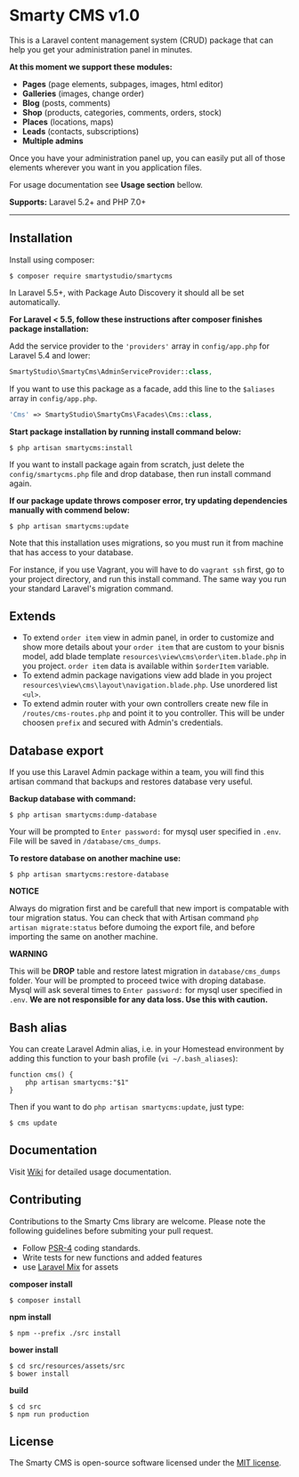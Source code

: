 # Smarty CMS v1.0

This is a Laravel content management system (CRUD) package that can help you get your administration panel in minutes.

**At this moment we support these modules:**

-   **Pages** (page elements, subpages, images, html editor)
-   **Galleries** (images, change order)
-   **Blog** (posts, comments)
-   **Shop** (products, categories, comments, orders, stock)
-   **Places** (locations, maps)
-   **Leads** (contacts, subscriptions)
-   **Multiple admins**

Once you have your administration panel up, you can easily put all of those elements wherever you want in you application files.

For usage documentation see **Usage section** bellow.

**Supports:** Laravel 5.2+ and PHP 7.0+

---

## Installation

Install using composer:

```
$ composer require smartystudio/smartycms
```

In Laravel 5.5+, with Package Auto Discovery it should all be set automatically.

**For Laravel < 5.5, follow these instructions after composer finishes package installation:**

Add the service provider to the `'providers'` array in `config/app.php` for Laravel 5.4 and lower:

```php
SmartyStudio\SmartyCms\AdminServiceProvider::class,
```

If you want to use this package as a facade, add this line to the `$aliases` array in `config/app.php`.

```php
'Cms' => SmartyStudio\SmartyCms\Facades\Cms::class,
```

**Start package installation by running install command below:**

```
$ php artisan smartycms:install
```

If you want to install package again from scratch, just delete the `config/smartycms.php` file and drop database, then run install command again.

**If our package update throws composer error, try updating dependencies manually with commend below:**

```
$ php artisan smartycms:update
```

Note that this installation uses migrations, so you must run it from machine that has access to your database.

For instance, if you use Vagrant, you will have to do `vagrant ssh` first, go to your project directory, and run this install command. The same way you run your standard Laravel's migration command.

## Extends

-   To extend `order item` view in admin panel, in order to customize and show more details about your `order item` that are custom to your bisnis model, add blade template `resources\view\cms\order\item.blade.php` in you project. `order item` data is available within `$orderItem` variable.
-   To extend admin package navigations view add blade in you project `resources\view\cms\layout\navigation.blade.php`. Use unordered list `<ul>`.
-   To extend admin router with your own controllers create new file in `/routes/cms-routes.php` and point it to you controller. This will be under choosen `prefix` and secured with Admin's credentials.

## Database export

If you use this Laravel Admin package within a team, you will find this artisan command that backups and restores database very useful.

**Backup database with command:**

```
$ php artisan smartycms:dump-database
```

Your will be prompted to `Enter password:` for mysql user specified in `.env`. File will be saved in `/database/cms_dumps`.

**To restore database on another machine use:**

```
$ php artisan smartycms:restore-database
```

**NOTICE**

Always do migration first and be carefull that new import is compatable with tour migration status. You can check that with Artisan command `php artisan migrate:status` before dumoing the export file, and before importing the same on another machine.

**WARNING**

This will be **DROP** table and restore latest migration in `database/cms_dumps` folder. Your will be prompted to proceed twice with droping database. Mysql will ask several times to `Enter password:` for mysql user specified in `.env`. **We are not responsible for any data loss. Use this with caution.**

## Bash alias

You can create Laravel Admin alias, i.e. in your Homestead environment by adding this function to your bash profile (`vi ~/.bash_aliases`):

```
function cms() {
    php artisan smartycms:"$1"
}
```

Then if you want to do `php artisan smartycms:update`, just type:

```
$ cms update
```

## Documentation

Visit [Wiki](https://github.com/smartystudio/smartycms/wiki/) for detailed usage documentation.

## Contributing

Contributions to the Smarty Cms library are welcome. Please note the following guidelines before submiting your pull request.

-   Follow [PSR-4](http://www.php-fig.org/psr/psr-4/) coding standards.
-   Write tests for new functions and added features
-   use [Laravel Mix](https://laravel.com/docs/master/mix) for assets

**composer install**

```
$ composer install
```

**npm install**

```
$ npm --prefix ./src install
```

**bower install**

```
$ cd src/resources/assets/src
$ bower install
```

**build**

```
$ cd src
$ npm run production
```

## License

The Smarty CMS is open-source software licensed under the [MIT license](http://opensource.org/licenses/MIT).
